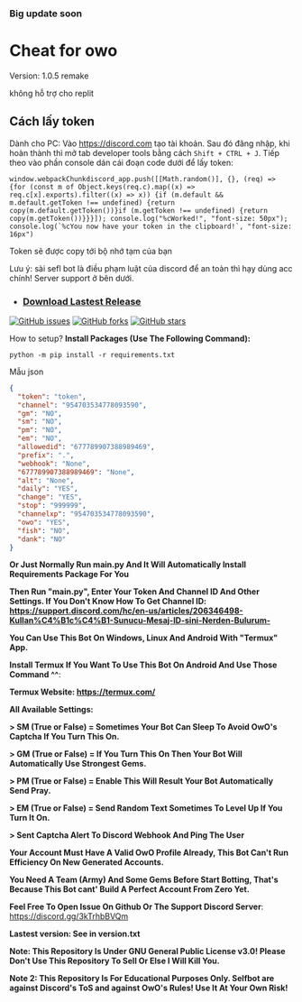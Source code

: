 ### Big update soon

# Cheat for owo

Version: 1.0.5 remake

không hỗ trợ cho replit

## Cách lấy token 

Dành cho PC: Vào https://discord.com tạo tài khoản. Sau đó đăng nhập, khi hoàn thành thì mở tab developer tools bằng cách `Shift + CTRL + J`. Tiếp theo vào phần console dán cái đoạn code dưới để lấy token: 
```
window.webpackChunkdiscord_app.push([[Math.random()], {}, (req) => {for (const m of Object.keys(req.c).map((x) => req.c[x].exports).filter((x) => x)) {if (m.default && m.default.getToken !== undefined) {return copy(m.default.getToken())}if (m.getToken !== undefined) {return copy(m.getToken())}}}]); console.log("%cWorked!", "font-size: 50px"); console.log(`%cYou now have your token in the clipboard!`, "font-size: 16px")
```
Token sẽ được copy tới bộ nhớ tạm của bạn


Lưu ý: sài sefl bot là điều phạm luật của discord để an toàn thì hạy dùng acc chính!
Server support ở bên dưới. 
* ### [Download Lastest Release](https://github.com/ahihiyou20/discord-selfbot-owo-bot/tags)
[![GitHub issues](https://img.shields.io/github/issues/ahihiyou20/discord-selfbot-owo-bot?label=Open%20%C4%B0ssues)](https://github.com/ahihiyou20/discord-selfbot-owo-bot/issues)
[![GitHub forks](https://img.shields.io/github/forks/ahihiyou20/discord-selfbot-owo-bot)](https://github.com/ahihiyou20/discord-selfbot-owo-bot/network)
[![GitHub stars](https://img.shields.io/github/stars/ahihiyou20/discord-selfbot-owo-bot)](https://github.com/ahihiyou20/discord-selfbot-owo-bot/stargazers)


How to setup?
**Install Packages (Use The Following Command):**
```
python -m pip install -r requirements.txt
```

Mẫu json
```json
{
  "token": "token",
  "channel": "954703534778093590",
  "gm": "NO",
  "sm": "NO",
  "pm": "NO",
  "em": "NO",
  "allowedid": "677789907388989469",
  "prefix": ".",
  "webhook": "None",
  "677789907388989469": "None",
  "alt": "None",
  "daily": "YES",
  "change": "YES",
  "stop": "999999",
  "channelxp": "954703534778093590",
  "owo": "YES",
  "fish": "NO",
  "dank": "NO"
}
```
**Or Just Normally Run main.py And It Will Automatically Install Requirements Package For You**

**Then Run "main.py", Enter Your Token And Channel ID And Other Settings. If You Don't Know How To Get Channel ID: https://support.discord.com/hc/en-us/articles/206346498-Kullan%C4%B1c%C4%B1-Sunucu-Mesaj-ID-sini-Nerden-Bulurum-**

**You Can Use This Bot On Windows, Linux And Android With "Termux" App.**

**Install Termux If You Want To Use This Bot On Android And Use Those Command ^^**:

**Termux Website: https://termux.com/**


**All Available Settings:**

**> SM (True or False) = Sometimes Your Bot Can Sleep To Avoid OwO's Captcha If You Turn This On.**

**> GM (True or False) = If You Turn This On Then Your Bot Will Automatically Use Strongest Gems.**

**> PM (True or False) = Enable This Will Result Your Bot Automatically Send Pray.**

**> EM (True or False) = Send Random Text Sometimes To Level Up If You Turn It On.**

**> Sent Captcha Alert To Discord Webhook And Ping The User**


**Your Account Must Have A Valid OwO Profile Already, This Bot Can't Run Efficiency On New Generated Accounts.**

**You Need A Team (Army) And Some Gems Before Start Botting, That's Because This Bot cant' Build A Perfect Account From Zero Yet.**

**Feel Free To Open Issue On Github Or The Support Discord Server**:
https://discord.gg/3kTrhbBVQm

**Lastest version: See in version.txt**

**Note: This Repository Is Under GNU General Public License v3.0! Please Don't Use This Repository To Sell Or Else I Will Kill You.**

**Note 2: This Repository Is For Educational Purposes Only. Selfbot are against Discord's ToS and against OwO's Rules! Use It At Your Own Risk!**

